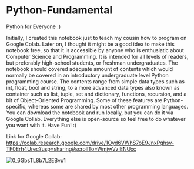 # Python-Fundamental
Python for Everyone :)

Initially, I created this notebook just to teach my cousin how to program on Google Colab. Later on, I thought it might be a good idea to make this notebook free, so that it is accessible by anyone who is enthusiatic about Computer Science and Programming. It is intended for all levels of readers, but preferably high-school students, or freshman undergraduates. The notebook should covered adequate amount of contents which would normally be covered in an introductory undergraduate level Python programming course. The contents range from simple data types such as int, float, bool and string, to a more advanced data types also known as container such as list, tuple, set and dictionary, functions, recursion, and a bit of Object-Oriented Programming. Some of these features are Python-specific, whereas some are shared by most other programming languages. You can download the notebook and run locally, but you can do it via Google Collab. Everything else is open-source so feel free to do whatever you want with it. Have Fun! :)

Link for Google Collab: https://colab.research.google.com/drive/1Oyd6VWhS7oE9JnxPghsv-TF0Erh4Urec?usp=sharing#scrollTo=WmjwVzlENUxc


![0_6GbsTL8b7L2EBvu1](https://user-images.githubusercontent.com/76827587/188670620-cc4f3cf5-c0ab-4819-8a18-aa361227b8f4.jpeg)

